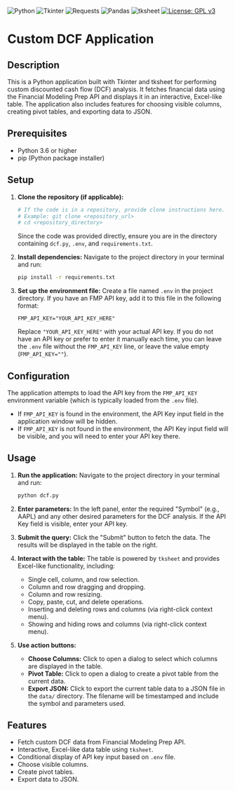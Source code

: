 ![Python](https://img.shields.io/badge/Python-3.x-blue)
![Tkinter](https://img.shields.io/badge/Tkinter-GUI-lightblue)
![Requests](https://img.shields.io/badge/Requests-library-orange)
![Pandas](https://img.shields.io/badge/Pandas-data%20analysis-red)
![tksheet](https://img.shields.io/badge/tksheet-table%20widget-purple)
[![License: GPL v3](https://img.shields.io/badge/License-GPLv3-blue.svg)](https://www.gnu.org/licenses/gpl-3.0)
# Custom DCF Application

## Description

This is a Python application built with Tkinter and tksheet for performing custom discounted cash flow (DCF) analysis. It fetches financial data using the Financial Modeling Prep API and displays it in an interactive, Excel-like table. The application also includes features for choosing visible columns, creating pivot tables, and exporting data to JSON.

## Prerequisites

*   Python 3.6 or higher
*   pip (Python package installer)

## Setup

1.  **Clone the repository (if applicable):**
    ```bash
    # If the code is in a repository, provide clone instructions here.
    # Example: git clone <repository_url>
    # cd <repository_directory>
    ```
    Since the code was provided directly, ensure you are in the directory containing `dcf.py`, `.env`, and `requirements.txt`.

2.  **Install dependencies:**
    Navigate to the project directory in your terminal and run:
    ```bash
    pip install -r requirements.txt
    ```

3.  **Set up the environment file:**
    Create a file named `.env` in the project directory.
    If you have an FMP API key, add it to this file in the following format:
    ```
    FMP_API_KEY="YOUR_API_KEY_HERE"
    ```
    Replace `"YOUR_API_KEY_HERE"` with your actual API key. If you do not have an API key or prefer to enter it manually each time, you can leave the `.env` file without the `FMP_API_KEY` line, or leave the value empty (`FMP_API_KEY=""`).

## Configuration

The application attempts to load the API key from the `FMP_API_KEY` environment variable (which is typically loaded from the `.env` file).

*   If `FMP_API_KEY` is found in the environment, the API Key input field in the application window will be hidden.
*   If `FMP_API_KEY` is not found in the environment, the API Key input field will be visible, and you will need to enter your API key there.

## Usage

1.  **Run the application:**
    Navigate to the project directory in your terminal and run:
    ```bash
    python dcf.py
    ```

2.  **Enter parameters:**
    In the left panel, enter the required "Symbol" (e.g., AAPL) and any other desired parameters for the DCF analysis. If the API Key field is visible, enter your API key.

3.  **Submit the query:**
    Click the "Submit" button to fetch the data. The results will be displayed in the table on the right.

4.  **Interact with the table:**
    The table is powered by `tksheet` and provides Excel-like functionality, including:
    *   Single cell, column, and row selection.
    *   Column and row dragging and dropping.
    *   Column and row resizing.
    *   Copy, paste, cut, and delete operations.
    *   Inserting and deleting rows and columns (via right-click context menu).
    *   Showing and hiding rows and columns (via right-click context menu).

5.  **Use action buttons:**
    *   **Choose Columns:** Click to open a dialog to select which columns are displayed in the table.
    *   **Pivot Table:** Click to open a dialog to create a pivot table from the current data.
    *   **Export JSON:** Click to export the current table data to a JSON file in the `data/` directory. The filename will be timestamped and include the symbol and parameters used.

## Features

*   Fetch custom DCF data from Financial Modeling Prep API.
*   Interactive, Excel-like data table using `tksheet`.
*   Conditional display of API key input based on `.env` file.
*   Choose visible columns.
*   Create pivot tables.
*   Export data to JSON.
